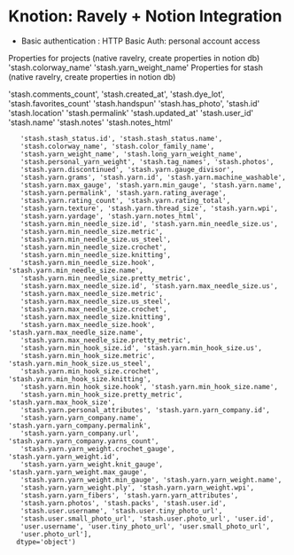 # Knotion: Ravely + Notion Integration

- Basic authentication : HTTP Basic Auth: personal account access

Properties for projects (native ravelry, create properties in notion db)
'stash.colorway_name'
'stash.yarn_weight_name'
Properties for stash (native ravelry, create properties in notion db)

'stash.comments_count',
'stash.created_at',
'stash.dye_lot',
'stash.favorites_count'
'stash.handspun'
'stash.has_photo',
'stash.id'
'stash.location'
'stash.permalink'
'stash.updated_at'
'stash.user_id'
'stash.name'
'stash.notes'
'stash.notes_html'

       'stash.stash_status.id', 'stash.stash_status.name',
       'stash.colorway_name', 'stash.color_family_name',
       'stash.yarn_weight_name', 'stash.long_yarn_weight_name',
       'stash.personal_yarn_weight', 'stash.tag_names', 'stash.photos',
       'stash.yarn.discontinued', 'stash.yarn.gauge_divisor',
       'stash.yarn.grams', 'stash.yarn.id', 'stash.yarn.machine_washable',
       'stash.yarn.max_gauge', 'stash.yarn.min_gauge', 'stash.yarn.name',
       'stash.yarn.permalink', 'stash.yarn.rating_average',
       'stash.yarn.rating_count', 'stash.yarn.rating_total',
       'stash.yarn.texture', 'stash.yarn.thread_size', 'stash.yarn.wpi',
       'stash.yarn.yardage', 'stash.yarn.notes_html',
       'stash.yarn.min_needle_size.id', 'stash.yarn.min_needle_size.us',
       'stash.yarn.min_needle_size.metric',
       'stash.yarn.min_needle_size.us_steel',
       'stash.yarn.min_needle_size.crochet',
       'stash.yarn.min_needle_size.knitting',
       'stash.yarn.min_needle_size.hook', 'stash.yarn.min_needle_size.name',
       'stash.yarn.min_needle_size.pretty_metric',
       'stash.yarn.max_needle_size.id', 'stash.yarn.max_needle_size.us',
       'stash.yarn.max_needle_size.metric',
       'stash.yarn.max_needle_size.us_steel',
       'stash.yarn.max_needle_size.crochet',
       'stash.yarn.max_needle_size.knitting',
       'stash.yarn.max_needle_size.hook', 'stash.yarn.max_needle_size.name',
       'stash.yarn.max_needle_size.pretty_metric',
       'stash.yarn.min_hook_size.id', 'stash.yarn.min_hook_size.us',
       'stash.yarn.min_hook_size.metric', 'stash.yarn.min_hook_size.us_steel',
       'stash.yarn.min_hook_size.crochet', 'stash.yarn.min_hook_size.knitting',
       'stash.yarn.min_hook_size.hook', 'stash.yarn.min_hook_size.name',
       'stash.yarn.min_hook_size.pretty_metric', 'stash.yarn.max_hook_size',
       'stash.yarn.personal_attributes', 'stash.yarn.yarn_company.id',
       'stash.yarn.yarn_company.name', 'stash.yarn.yarn_company.permalink',
       'stash.yarn.yarn_company.url', 'stash.yarn.yarn_company.yarns_count',
       'stash.yarn.yarn_weight.crochet_gauge', 'stash.yarn.yarn_weight.id',
       'stash.yarn.yarn_weight.knit_gauge', 'stash.yarn.yarn_weight.max_gauge',
       'stash.yarn.yarn_weight.min_gauge', 'stash.yarn.yarn_weight.name',
       'stash.yarn.yarn_weight.ply', 'stash.yarn.yarn_weight.wpi',
       'stash.yarn.yarn_fibers', 'stash.yarn.yarn_attributes',
       'stash.yarn.photos', 'stash.packs', 'stash.user.id',
       'stash.user.username', 'stash.user.tiny_photo_url',
       'stash.user.small_photo_url', 'stash.user.photo_url', 'user.id',
       'user.username', 'user.tiny_photo_url', 'user.small_photo_url',
       'user.photo_url'],
      dtype='object')
